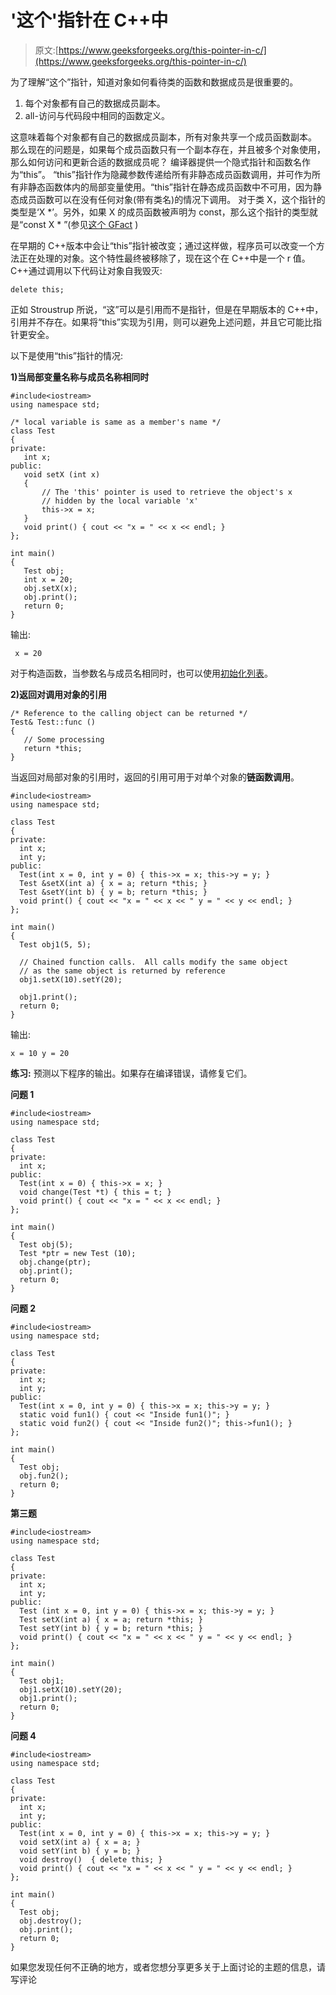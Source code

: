 # '这个'指针在 C++中

> 原文:[https://www.geeksforgeeks.org/this-pointer-in-c/](https://www.geeksforgeeks.org/this-pointer-in-c/)

为了理解“这个”指针，知道对象如何看待类的函数和数据成员是很重要的。

1.  每个对象都有自己的数据成员副本。
2.  all-访问与代码段中相同的函数定义。

这意味着每个对象都有自己的数据成员副本，所有对象共享一个成员函数副本。
那么现在的问题是，如果每个成员函数只有一个副本存在，并且被多个对象使用，那么如何访问和更新合适的数据成员呢？
编译器提供一个隐式指针和函数名作为“this”。
“this”指针作为隐藏参数传递给所有非静态成员函数调用，并可作为所有非静态函数体内的局部变量使用。“this”指针在静态成员函数中不可用，因为静态成员函数可以在没有任何对象(带有类名)的情况下调用。
对于类 X，这个指针的类型是‘X *’。另外，如果 X 的成员函数被声明为 const，那么这个指针的类型就是“const X * ”(参见[这个 GFact](https://www.geeksforgeeks.org/g-fact-77/) )

在早期的 C++版本中会让“this”指针被改变；通过这样做，程序员可以改变一个方法正在处理的对象。这个特性最终被移除了，现在这个在 C++中是一个 r 值。
C++通过调用以下代码让对象自我毁灭:

```
delete this;
```

正如 Stroustrup 所说，“这”可以是引用而不是指针，但是在早期版本的 C++中，引用并不存在。如果将“this”实现为引用，则可以避免上述问题，并且它可能比指针更安全。

以下是使用“this”指针的情况:

**1)当局部变量名称与成员名称相同时**

```
#include<iostream>
using namespace std;

/* local variable is same as a member's name */
class Test
{
private:
   int x;
public:
   void setX (int x)
   {
       // The 'this' pointer is used to retrieve the object's x
       // hidden by the local variable 'x'
       this->x = x;
   }
   void print() { cout << "x = " << x << endl; }
};

int main()
{
   Test obj;
   int x = 20;
   obj.setX(x);
   obj.print();
   return 0;
}
```

输出:

```
 x = 20
```

对于构造函数，当参数名与成员名相同时，也可以使用[初始化列表](https://www.geeksforgeeks.org/when-do-we-use-initializer-list-in-c/)。

**2)返回对调用对象的引用**

```
/* Reference to the calling object can be returned */ 
Test& Test::func ()
{
   // Some processing
   return *this;
} 
```

当返回对局部对象的引用时，返回的引用可用于对单个对象的**链函数调用**。

```
#include<iostream>
using namespace std;

class Test
{
private:
  int x;
  int y;
public:
  Test(int x = 0, int y = 0) { this->x = x; this->y = y; }
  Test &setX(int a) { x = a; return *this; }
  Test &setY(int b) { y = b; return *this; }
  void print() { cout << "x = " << x << " y = " << y << endl; }
};

int main()
{
  Test obj1(5, 5);

  // Chained function calls.  All calls modify the same object
  // as the same object is returned by reference
  obj1.setX(10).setY(20);

  obj1.print();
  return 0;
}
```

输出:

```
x = 10 y = 20
```

**练习:**
预测以下程序的输出。如果存在编译错误，请修复它们。

**问题 1**

```
#include<iostream>
using namespace std;

class Test
{
private:
  int x;
public:
  Test(int x = 0) { this->x = x; }
  void change(Test *t) { this = t; }
  void print() { cout << "x = " << x << endl; }
};

int main()
{
  Test obj(5);
  Test *ptr = new Test (10);
  obj.change(ptr);
  obj.print();
  return 0;
}
```

**问题 2**

```
#include<iostream>
using namespace std;

class Test
{
private:
  int x;
  int y;
public:
  Test(int x = 0, int y = 0) { this->x = x; this->y = y; }
  static void fun1() { cout << "Inside fun1()"; }
  static void fun2() { cout << "Inside fun2()"; this->fun1(); }
};

int main()
{
  Test obj;
  obj.fun2();
  return 0;
}
```

**第三题**

```
#include<iostream>
using namespace std;

class Test
{
private:
  int x;
  int y;
public:
  Test (int x = 0, int y = 0) { this->x = x; this->y = y; }
  Test setX(int a) { x = a; return *this; }
  Test setY(int b) { y = b; return *this; }
  void print() { cout << "x = " << x << " y = " << y << endl; }
};

int main()
{
  Test obj1;
  obj1.setX(10).setY(20);
  obj1.print();
  return 0;
}
```

**问题 4**

```
#include<iostream>
using namespace std;

class Test
{
private:
  int x;
  int y;
public:
  Test(int x = 0, int y = 0) { this->x = x; this->y = y; }
  void setX(int a) { x = a; }
  void setY(int b) { y = b; }
  void destroy()  { delete this; }
  void print() { cout << "x = " << x << " y = " << y << endl; }
};

int main()
{
  Test obj;
  obj.destroy();
  obj.print();
  return 0;
}
```

如果您发现任何不正确的地方，或者您想分享更多关于上面讨论的主题的信息，请写评论